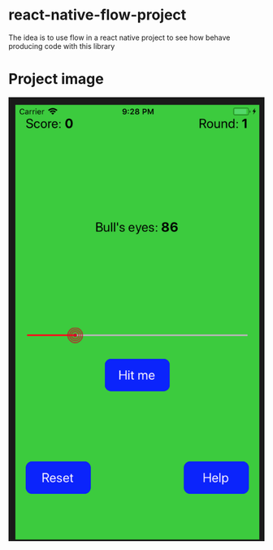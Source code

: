 # react-native-flow-project
The idea is to use flow in a react native project to see how behave producing code with this library

# Project image

![alt text](screen_shot.png)
